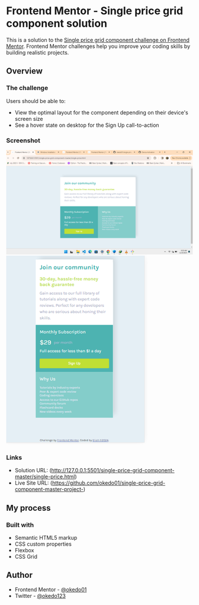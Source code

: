 # Frontend Mentor - Single price grid component solution

This is a solution to the [Single price grid component challenge on Frontend Mentor](https://www.frontendmentor.io/challenges/single-price-grid-component-5ce41129d0ff452fec5abbbc). Frontend Mentor challenges help you improve your coding skills by building realistic projects. 

## Overview

### The challenge

Users should be able to:

- View the optimal layout for the component depending on their device's screen size
- See a hover state on desktop for the Sign Up call-to-action

### Screenshot

![desktop](/single-price-grid-component-master/images/desktop.png) ![mobile](/single-price-grid-component-master/images/mobile.png)

### Links

- Solution URL: (http://127.0.0.1:5501/single-price-grid-component-master/single-price.html)
- Live Site URL: (https://github.com/okedo01/single-price-grid-component-master-project-)

## My process

### Built with

- Semantic HTML5 markup
- CSS custom properties
- Flexbox
- CSS Grid

## Author
- Frontend Mentor - [@okedo01](https://www.frontendmentor.io/profile/okedo01)
- Twitter - [@okedo123](https://www.twitter.com/okedo123)